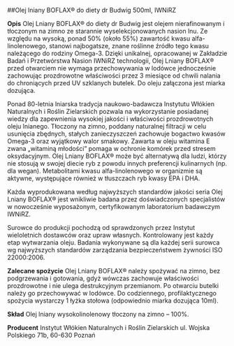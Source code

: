 ##Olej lniany BOFLAX® do diety dr Budwig 500ml, IWNiRZ

**Opis** Olej Lniany BOFLAX® do diety dr Budwig jest olejem nierafinowanym i tłoczonym na zimno ze starannie wyselekcjonowanych nasion lnu. Ze względu na wysoką, ponad 50% (około 55%) zawartość kwasu alfa-linolenowego, stanowi najbogatsze, znane roślinne źródło tego kwasu należącego do rodziny Omega-3.
Dzięki unikalnej, opracowanej w Zakładzie Badań i Przetwórstwa Nasion IWNiRZ technologii, Olej Lniany BOFLAX® przed otwarciem nie wymaga przechowywania w lodówce jednocześnie zachowując prozdrowotne właściwości przez 3 miesiące od chwili nalania do chroniących przed UV szklanych butelek. Do oleju załączona jest miarka dozująca.

Ponad 80-letnia lniarska tradycja naukowo-badawcza Instytutu Włókien Naturalnych i Roślin Zielarskich pozwala na wykorzystanie posiadanej wiedzy dla zapewnienia wysokiej jakości i właściwości prozdrowotnych oleju lnianego. Tłoczony na zimno, poddany naturalnej filtracji w celu usunięcia zbędnych, stałych zanieczyszczeń zachowuje bogactwo kwasów Omega-3 oraz wyjątkowy walor smakowy. Zawarta w oleju witamina E zwana „witaminą młodości” pomaga w ochronie komórek przed stresem oksydacyjnym.
Olej Lniany BOFLAX® może być alternatywą dla ludzi, którzy nie stosują w swojej diecie ryb z powodu innych preferencji kulinarnych (np. dla wegan). Metabolitami kwasu alfa-linolenowego w organizmie są aktywne, występujące również w tłuszczach ryb kwasy EPA i DHA.

Każda wyprodukowana według najwyższych standardów jakości seria Olej Lniany BOFLAX® jest wnikliwie badana przez doświadczonych specjalistów w nowocześnie wyposażonym, certyfikowanym laboratorium badawczym IWNiRZ.

Surowce do produkcji pochodzą od sprawdzonych przez Instytut wieloletnich dostawców oraz upraw własnych. Kontrolowany jest każdy etap wytwarzania oleju. Badania wykonywane są dla każdej serii surowca wg najwyższych standardów zarządzania bezpieczeństwem żywności ISO 22000:2006.

**Zalecane spożycie** Olej Lniany BOFLAX® należy spożywać na zimno, bez podgrzewania i gotowania, gdyż wówczas zachowuje właściwości prozdrowotne i nie ulega destrukcyjnym przemianom. Po otwarciu butelki należy go przechowywać w lodówce. Do codziennego, profilaktycznego spożycia wystarczy 1 łyżka stołowa (odpowiednio miarka dozująca 10ml). 

**Skład** Olej lniany wysokolinolenowy tłoczony na zimno – 100%.

**Producent** Instytut Włókien Naturalnych i Roślin Zielarskich
ul. Wojska Polskiego 71b, 60-630 Poznań
